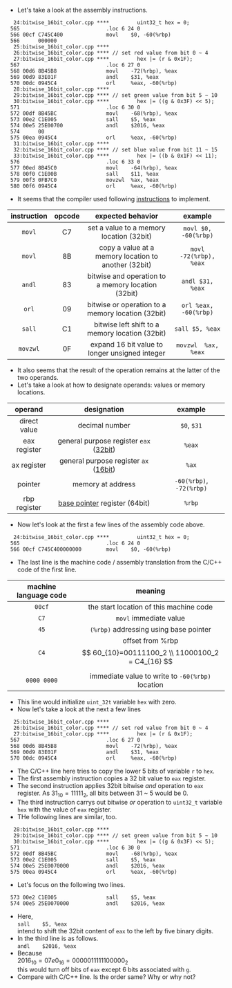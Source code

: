 * Let's take a look at the assembly instructions.
```
  24:bitwise_16bit_color.cpp ****         uint32_t hex = 0;
 565                            .loc 6 24 0
 566 00cf C745C400              movl    $0, -60(%rbp)
 566      000000
  25:bitwise_16bit_color.cpp ****
  26:bitwise_16bit_color.cpp **** // set red value from bit 0 ~ 4
  27:bitwise_16bit_color.cpp ****         hex |= (r & 0x1F);
 567                            .loc 6 27 0
 568 00d6 8B45B8                movl    -72(%rbp), %eax
 569 00d9 83E01F                andl    $31, %eax
 570 00dc 0945C4                orl     %eax, -60(%rbp)
  28:bitwise_16bit_color.cpp ****
  29:bitwise_16bit_color.cpp **** // set green value from bit 5 ~ 10
  30:bitwise_16bit_color.cpp ****         hex |= ((g & 0x3F) << 5);
 571                            .loc 6 30 0
 572 00df 8B45BC                movl    -68(%rbp), %eax
 573 00e2 C1E005                sall    $5, %eax
 574 00e5 25E00700              andl    $2016, %eax
 574      00
 575 00ea 0945C4                orl     %eax, -60(%rbp)
  31:bitwise_16bit_color.cpp ****
  32:bitwise_16bit_color.cpp **** // set blue value from bit 11 ~ 15
  33:bitwise_16bit_color.cpp ****         hex |= ((b & 0x1F) << 11);
 576                            .loc 6 33 0
 577 00ed 8B45C0                movl    -64(%rbp), %eax
 578 00f0 C1E00B                sall    $11, %eax
 579 00f3 0FB7C0                movzwl  %ax, %eax
 580 00f6 0945C4                orl     %eax, -60(%rbp)
```
* It seems that the compiler used following [instructions](https://en.wikipedia.org/wiki/X86_instruction_listings) to implement.

| instruction | opcode | expected behavior | example |
|:-----:|:-----:|:-----:|:-----:|
| `movl` | C7 | set a value to a memory location (32bit) | `movl $0, -60(%rbp)` |
| `movl` | 8B | copy a value at a memory location to another (32bit) | `movl -72(%rbp), %eax` |
| `andl` | 83 | bitwise and operation to a memory location (32bit) | `andl $31, %eax` |
| `orl` | 09 | bitwise or operation to a memory location (32bit) | `orl %eax, -60(%rbp)` |
| `sall` | C1 | bitwise left shift to a memory location (32bit) | `sall $5, %eax` |
| `movzwl` | 0F | expand 16 bit value to longer unsigned integer | `movzwl  %ax, %eax` |
* It also seems that the result of the operation remains at the latter of the two operands.
* Let's take a look at how to designate operands: values or memory locations.

| operand | designation | example |
|:-----:|:-----:|:-----:|
| direct value | decimal number | `$0`, `$31` |
| eax register | general purpose register `eax` ([32bit](https://en.wikipedia.org/wiki/X86#32-bit)) | `%eax` |
| ax register | general purpose register `ax` ([16bit](https://en.wikipedia.org/wiki/X86#16-bit)) | `%ax` |
| pointer | memory at address | `-60(%rbp)`, `-72(%rbp)` |
| rbp register | [base pointer](https://en.wikipedia.org/wiki/X86#Purpose) register (64bit) | `%rbp` |
* Now let's look at the first a few lines of the assembly code above.
```
  24:bitwise_16bit_color.cpp ****         uint32_t hex = 0;
 565                            .loc 6 24 0
 566 00cf C745C400000000        movl    $0, -60(%rbp)
```
* The last line is the machine code / assembly translation from the C/C++ code of the first line.

| machine language code | meaning |
|:-----:|:-----:|
| `00cf` | the start location of this machine code |
| `C7` | `movl` immediate value |
| `45` | `(%rbp)` addressing using base pointer |
| `C4` | offset from %rbp<br> $$ 60_{10}=00111100_2 \\ 11000100_2 = C4_{16} $$ |
| `0000 0000` | immediate value to write to `-60(%rbp)` location |
* This line would initialize `uint_32t` variable `hex` with zero.
* Now let's take a look at the next a few lines


```
  25:bitwise_16bit_color.cpp ****
  26:bitwise_16bit_color.cpp **** // set red value from bit 0 ~ 4
  27:bitwise_16bit_color.cpp ****         hex |= (r & 0x1F);
 567                            .loc 6 27 0
 568 00d6 8B45B8                movl    -72(%rbp), %eax
 569 00d9 83E01F                andl    $31, %eax
 570 00dc 0945C4                orl     %eax, -60(%rbp)
```
* The C/C++ line here tries to copy the lower 5 bits of variable `r` to `hex`.
* The first assembly instruction copies a 32 bit value to `eax` register.
* The second instruction applies 32bit bitwise *and* operation to `eax` register.  As $31_{10} = 11111_2$, all bits between 31 ~ 5 would be 0.
* The third instruction carrys out bitwise *or* operation to `uint32_t` variable `hex` with the value of `eax` register.
* THe following lines are similar, too.
```
  28:bitwise_16bit_color.cpp ****
  29:bitwise_16bit_color.cpp **** // set green value from bit 5 ~ 10
  30:bitwise_16bit_color.cpp ****         hex |= ((g & 0x3F) << 5);
 571                            .loc 6 30 0
 572 00df 8B45BC                movl    -68(%rbp), %eax
 573 00e2 C1E005                sall    $5, %eax
 574 00e5 25E0070000            andl    $2016, %eax
 575 00ea 0945C4                orl     %eax, -60(%rbp)
```
* Let's focus on the following two lines.
```
 573 00e2 C1E005                sall    $5, %eax
 574 00e5 25E0070000            andl    $2016, %eax
```
* Here, <br>`sall    $5, %eax`<br>intend to shift the 32bit content of `eax` to the left by five binary digits.
* In the third line is as follows.<br>`andl    $2016, %eax`
* Because <br>$2016_{10} = 07e0_{16}= 0000 0111 1110 0000_2$<br>this would turn off bits of `eax` except 6 bits associated with `g`.
* Compare with C/C++ line.  Is the order same? Why or why not?
